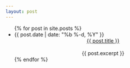```yaml
---
layout: post
---
```

  <ul class="posts">
    {% for post in site.posts %}
    <br>
      <li><span class = "post-date">
        <time>{{ post.date | date: "%b %-d, %Y" }}</time></span>
        <center>
          <a class= "post-link" href="{{ post.url | prepend: site.baseurl }}">{{ post.title }}</a>
        </center>
        <br>
        <center>{{  post.excerpt  }}</center>
      </li>
    {% endfor %}
    </ul>
